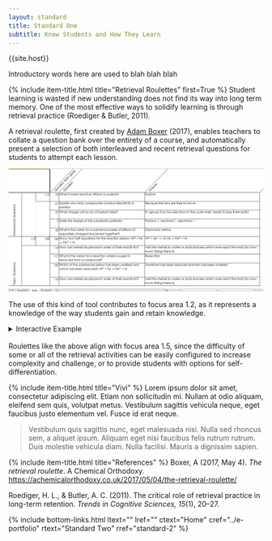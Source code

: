 ```yaml
---
layout: standard
title: Standard One
subtitle: Know Students and How They Learn
---
```


{{site.host}}

Introductory words here are used to blah blah blah  

{% include item-title.html title="Retrieval Roulettes" first=True %}
Student learning is wasted if new understanding does not find its way into long term memory. One of the most effective ways to
solidify learning is through retrieval practice (Roediger & Butler, 2011).  

A retrieval roulette, first created by [Adam Boxer](https://achemicalorthodoxy.co.uk/2017/05/04/the-retrieval-roulette/) (2017), enables teachers to collate a question bank over the entirety of a course, and automatically present a selection of both interleaved and recent retrieval questions for students to attempt each lesson. 

![Image of a retrieval roulette spreadsheet, containing formatted random questions and answers](/assets/img/e-portfolio/rr1.png)


The use of this kind of tool contributes to focus area 1.2, as it represents a knowledge of the way students gain and retain knowledge.

<details><summary>Interactive Example</summary>  
<br>
{% include container.html src="https://bossmaths.com/rr2/" cap="BossMath Retrieval Roulette" %}
</details><br>
Roulettes like the above align with focus area 1.5, since the difficulty of some or all of the retrieval activities can be easily configured to increase complexity and challenge, or to provide students with options for self-differentiation.  

{% include item-title.html title="Vivi" %}
Lorem ipsum dolor sit amet, consectetur adipiscing elit. Etiam non sollicitudin mi. Nullam at odio aliquam, eleifend sem quis, volutpat metus. Vestibulum sagittis vehicula neque, eget faucibus justo elementum vel. Fusce id erat neque.   
>Vestibulum quis sagittis nunc, eget malesuada nisi. Nulla sed rhoncus sem, a aliquet ipsum. Aliquam eget nisi faucibus felis rutrum rutrum. Duis molestie vehicula diam. Nulla facilisi. Mauris a dignissim sapien.


{% include item-title.html title="References" %}
Boxer, A (2017, May 4). *The retrieval roulette*. A Chemical Orthodoxy. https://achemicalorthodoxy.co.uk/2017/05/04/the-retrieval-roulette/

Roediger, H. L., & Butler, A. C. (2011). The critical role of retrieval practice in long-term retention. *Trends in Cognitive Sciences, 15*(1), 20–27.  


{% include bottom-links.html ltext="" lref="" ctext="Home" cref="../e-portfolio" rtext="Standard Two" rref="standard-2" %}
